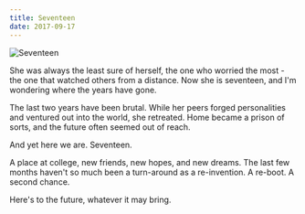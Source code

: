 ```yaml
---
title: Seventeen
date: 2017-09-17
---
```


![Seventeen](https://source.unsplash.com/gp8BLyaTaA0/1600x900)

She was always the least sure of herself, the one who worried the most - the one that watched others from a distance. Now she is seventeen, and I'm wondering where the years have gone.

The last two years have been brutal. While her peers forged personalities and ventured out into the world, she retreated. Home became a prison of sorts, and the future often seemed out of reach.

And yet here we are. Seventeen.

A place at college, new friends, new hopes, and new dreams. The last few months haven't so much been a turn-around as a re-invention. A re-boot. A second chance.

Here's to the future, whatever it may bring.
